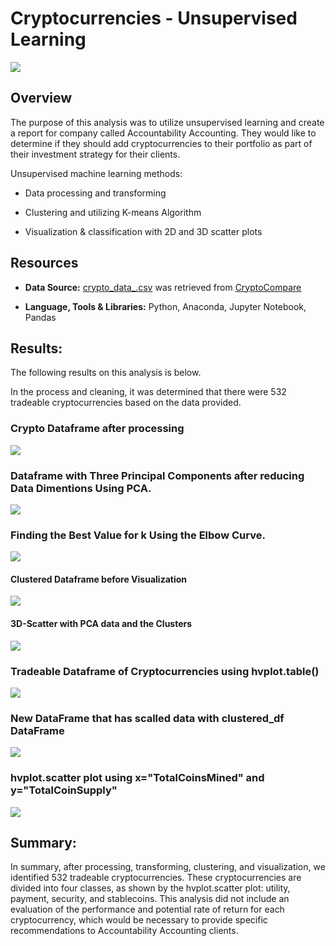 # Cryptocurrencies - Unsupervised Learning
![](Images/crypto-6713760_1920.jpg)


## Overview
The purpose of this analysis was to utilize unsupervised learning and create a report for company called Accountability Accounting. They would like to determine if they should add cryptocurrencies to their portfolio as part of their investment strategy for their clients. 

Unsupervised machine learning methods:
- Data processing and transforming

- Clustering and utilizing K-means Algorithm 

- Visualization & classification with 2D and 3D scatter plots



## Resources 

- **Data Source:** [crypto_data_.csv](Resources/crypto_data.csv) was retrieved from [CryptoCompare](https://min-api.cryptocompare.com/data/all/coinlist)

- **Language, Tools & Libraries:** Python, Anaconda, Jupyter Notebook, Pandas  



## Results: 
The following results on this analysis is below. 

In the process and cleaning, it was determined that there were 532 tradeable cryptocurrencies based on the data provided. 



### Crypto Dataframe after processing
![](Images/Crypto_df.png)




### Dataframe with Three Principal Components after reducing Data Dimentions Using PCA.
![](Images/DataFrame%20with%20Three%20Pincipal%20Components.png)




### Finding the Best Value for k Using the Elbow Curve.
![](Images/Elbow%20Curve.png)




#### Clustered Dataframe before Visualization 
![](Images/Clustered%20df.png)





#### 3D-Scatter with PCA data and the Clusters
![](Images/3D-Scatter%20Plot%20with%20the%20PCA%20Data%20and%20Cluster.png)




### Tradeable Dataframe of Cryptocurrencies using hvplot.table()
![](Images/Tradeable%20Crypto%20Table.png)




### New DataFrame that has scalled data with clustered_df DataFrame
![](Images/New%20DataFrame%20with%20clustered_df.png)



### hvplot.scatter plot using x="TotalCoinsMined" and y="TotalCoinSupply"
![](Images/hvplot.scatter%20plot.png)



## Summary: 
In summary, after processing, transforming, clustering, and visualization, we identified 532 tradeable cryptocurrencies. These cryptocurrencies are divided into four classes, as shown by the hvplot.scatter plot: utility, payment, security, and stablecoins. This analysis did not include an evaluation of the performance and potential rate of return for each cryptocurrency, which would be necessary to provide specific recommendations to Accountability Accounting clients. 

